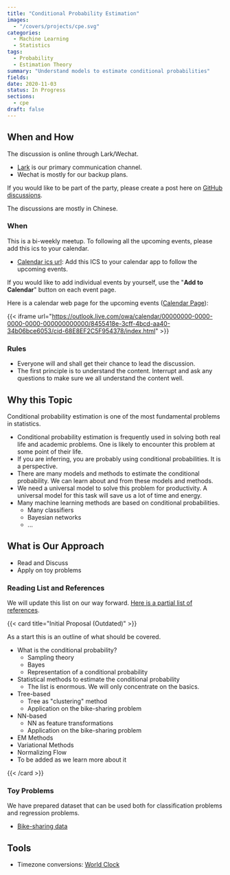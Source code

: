 ```yaml
---
title: "Conditional Probability Estimation"
images:
  - "/covers/projects/cpe.svg"
categories:
  - Machine Learning
  - Statistics
tags:
  - Probability
  - Estimation Theory
summary: "Understand models to estimate conditional probabilities"
fields:
date: 2020-11-03
status: In Progress
sections:
  - cpe
draft: false
---
```


## When and How

The discussion is online through Lark/Wechat.

- [Lark](https://www.feishu.cn/) is our primary communication channel.
- Wechat is mostly for our backup plans.

If you would like to be part of the party, please create a post here on [GitHub discussions](https://github.com/neuronstar/neuronstar.github.io/discussions/categories/general).

The discussions are mostly in Chinese.

### When

This is a bi-weekly meetup. To following all the upcoming events, please add this ics to your calendar.

- [Calendar ics url](https://outlook.live.com/owa/calendar/00000000-0000-0000-0000-000000000000/8455418e-3cff-4bcd-aa40-34b06bce6053/cid-68E8EF2C5F954378/calendar.ics): Add this ICS to your calendar app to follow the upcoming events.

If you would like to add individual events by yourself, use the "**Add to Calendar**" button on each event page.



Here is a calendar web page for the upcoming events ([Calendar Page](https://outlook.live.com/owa/calendar/00000000-0000-0000-0000-000000000000/8455418e-3cff-4bcd-aa40-34b06bce6053/cid-68E8EF2C5F954378/index.html)):


{{< iframe url="https://outlook.live.com/owa/calendar/00000000-0000-0000-0000-000000000000/8455418e-3cff-4bcd-aa40-34b06bce6053/cid-68E8EF2C5F954378/index.html" >}}



### Rules

- Everyone will and shall get their chance to lead the discussion.
- The first principle is to understand the content. Interrupt and ask any questions to make sure we all understand the content well.



## Why this Topic

Conditional probability estimation is one of the most fundamental problems in statistics.

- Conditional probability estimation is frequently used in solving both real life and academic problems. One is likely to encounter this problem at some point of their life.
- If you are inferring, you are probably using conditional probabilities. It is a perspective.
- There are many models and methods to estimate the conditional probability. We can learn about and from these models and methods.
- We need a universal model to solve this problem for productivity. A universal model for this task will save us a lot of time and energy.
- Many machine learning methods are based on conditional probabilities.
  - Many classifiers
  - Bayesian networks
  - ...


## What is Our Approach

- Read and Discuss
- Apply on toy problems


### Reading List and References

We will update this list on our way forward. [Here is a partial list of references](/cpe/00.references/).

{{< card title="Initial Proposal (Outdated)" >}}

As a start this is an outline of what should be covered.

- What is the conditional probability?
  - Sampling theory
  - Bayes
  - Representation of a conditional probability
- Statistical methods to estimate the conditional probability
  - The list is enormous. We will only concentrate on the basics.
- Tree-based
  - Tree as "clustering" method
  - Application on the bike-sharing problem
- NN-based
  - NN as feature transformations
  - Application on the bike-sharing problem
- EM Methods
- Variational Methods
- Normalizing Flow
- To be added as we learn more about it

{{< /card >}}

### Toy Problems

We have prepared dataset that can be used both for classification problems and regression problems.

- [Bike-sharing data](https://1drv.ms/u/s!AtL-RuK9jxYZaxakx4KhPPbBR50?e=8EQxtg)



## Tools

- Timezone conversions: [World Clock](https://www.worldtimebuddy.com/?qm=1&lid=1816670,12,5,8&h=12&date=2021-9-4&sln=14.5-16&hf=0)


